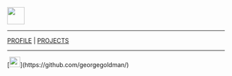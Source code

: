 <img src="https://res.cloudinary.com/ukony/image/upload/v1649334466/georgegoldman/IMG_20210525_135031_nncteq.jpg" width="40" height="40">

<hr />

[PROFILE](https://georgegoldman.github.io/profile) | [PROJECTS](https://georgegoldman.github.io/projects)

<hr>
[<img src="https://raw.githubusercontent.com/FortAwesome/Font-Awesome/28e297f07af26f148c15e6cbbd12cea3027371d3/svgs/brands/github.svg" width="25" height="24">](https://github.com/georgegoldman/)

